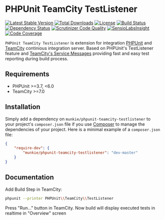 PHPUnit TeamCity TestListener
========================================
[![Latest Stable Version](https://poser.pugx.org/munkie/phpunit-teamcity-testlistener/v/stable)](https://packagist.org/packages/munkie/phpunit-teamcity-testlistener)
[![Total Downloads](https://poser.pugx.org/munkie/phpunit-teamcity-testlistener/downloads)](https://packagist.org/packages/munkie/phpunit-teamcity-testlistener)
[![License](https://poser.pugx.org/munkie/phpunit-teamcity-testlistener/license)](https://packagist.org/packages/munkie/phpunit-teamcity-testlistener)
[![Build Status](https://travis-ci.org/munkie/phpunit-teamcity-testlistener.svg?branch=master)](https://travis-ci.org/munkie/phpunit-teamcity-testlistener)
[![Dependency Status](https://www.versioneye.com/user/projects/5566ee9b6365320015800800/badge.svg?style=flat)](https://www.versioneye.com/user/projects/5566ee9b6365320015800800)
[![Scrutinizer Code Quality](https://scrutinizer-ci.com/g/munkie/phpunit-teamcity-testlistener/badges/quality-score.png?b=master)](https://scrutinizer-ci.com/g/munkie/phpunit-teamcity-testlistener/?branch=master)
[![SensioLabsInsight](https://insight.sensiolabs.com/projects/d308160f-f705-4f4b-8fda-285fbb70542f/mini.png)](https://insight.sensiolabs.com/projects/d308160f-f705-4f4b-8fda-285fbb70542f)
[![Code Coverage](https://scrutinizer-ci.com/g/munkie/phpunit-teamcity-testlistener/badges/coverage.png?b=master)](https://scrutinizer-ci.com/g/munkie/phpunit-teamcity-testlistener/?branch=master)

`PHPUnit TeamCity TestListener` is extension for integration [PHPUnit](http://phpunit.de) and [TeamCity](http://www.jetbrains.com/teamcity/) continious integration server. Based on PHPUnit's TestListener feature and [TeamCity's Service Messages](https://confluence.jetbrains.com/display/TCD9/Build+Script+Interaction+with+TeamCity) providing fast and easy test reporting during build process.

Requirements
------------

* PHPUnit >=3.7, <6.0
* TeamCity >=7.0

Installation
------------

Simply add a dependency on `munkie/phpunit-teamcity-testlistener` to your project's `composer.json` file if you use [Composer](http://getcomposer.org/) to manage the dependencies of your project.
Here is a minimal example of a `composer.json` file:

```json
{
    "require-dev": {
        "munkie/phpunit-teamcity-testlistener": "dev-master"
    }
}
```

Documentation
-------------

Add Build Step in TeamCity:

```sh
phpunit --printer PHPUnit\\TeamCity\\TestListener
```

Press "Run..." button in TeamCity.
Now build will display executed tests in realtime in "Overview" screen
